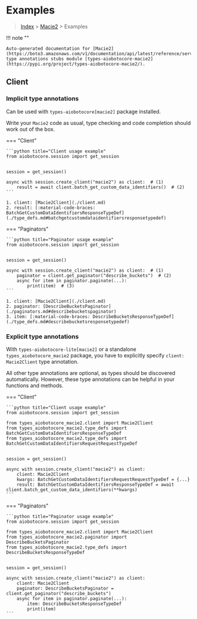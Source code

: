 # Examples

> [Index](../README.md) > [Macie2](./README.md) > Examples

!!! note ""

    Auto-generated documentation for [Macie2](https://boto3.amazonaws.com/v1/documentation/api/latest/reference/services/macie2.html#Macie2)
    type annotations stubs module [types-aiobotocore-macie2](https://pypi.org/project/types-aiobotocore-macie2/).

## Client

### Implicit type annotations

Can be used with `types-aiobotocore[macie2]` package installed.

Write your `Macie2` code as usual,
type checking and code completion should work out of the box.



=== "Client"

    ```python title="Client usage example"
    from aiobotocore.session import get_session


    session = get_session()

    async with session.create_client("macie2") as client:  # (1)
        result = await client.batch_get_custom_data_identifiers()  # (2)
    ```

    1. client: [Macie2Client](./client.md)
    2. result: [:material-code-braces: BatchGetCustomDataIdentifiersResponseTypeDef](./type_defs.md#batchgetcustomdataidentifiersresponsetypedef) 



=== "Paginators"

    ```python title="Paginator usage example"
    from aiobotocore.session import get_session


    session = get_session()

    async with session.create_client("macie2") as client:  # (1)
        paginator = client.get_paginator("describe_buckets")  # (2)
        async for item in paginator.paginate(...):
            print(item)  # (3)
    ```

    1. client: [Macie2Client](./client.md)
    2. paginator: [DescribeBucketsPaginator](./paginators.md#describebucketspaginator)
    3. item: [:material-code-braces: DescribeBucketsResponseTypeDef](./type_defs.md#describebucketsresponsetypedef) 




### Explicit type annotations

With `types-aiobotocore-lite[macie2]`
or a standalone `types_aiobotocore_macie2` package, you have to explicitly specify
`client: Macie2Client` type annotation.

All other type annotations are optional, as types should be discovered automatically.
However, these type annotations can be helpful in your functions and methods.


=== "Client"

    ```python title="Client usage example"
    from aiobotocore.session import get_session

    from types_aiobotocore_macie2.client import Macie2Client
    from types_aiobotocore_macie2.type_defs import BatchGetCustomDataIdentifiersResponseTypeDef
    from types_aiobotocore_macie2.type_defs import BatchGetCustomDataIdentifiersRequestRequestTypeDef


    session = get_session()

    async with session.create_client("macie2") as client:
        client: Macie2Client
        kwargs: BatchGetCustomDataIdentifiersRequestRequestTypeDef = {...}
        result: BatchGetCustomDataIdentifiersResponseTypeDef = await client.batch_get_custom_data_identifiers(**kwargs)
    ```



=== "Paginators"

    ```python title="Paginator usage example"
    from aiobotocore.session import get_session

    from types_aiobotocore_macie2.client import Macie2Client
    from types_aiobotocore_macie2.paginator import DescribeBucketsPaginator
    from types_aiobotocore_macie2.type_defs import DescribeBucketsResponseTypeDef


    session = get_session()

    async with session.create_client("macie2") as client:
        client: Macie2Client
        paginator: DescribeBucketsPaginator = client.get_paginator("describe_buckets")
        async for item in paginator.paginate(...):
            item: DescribeBucketsResponseTypeDef
            print(item)
    ```


